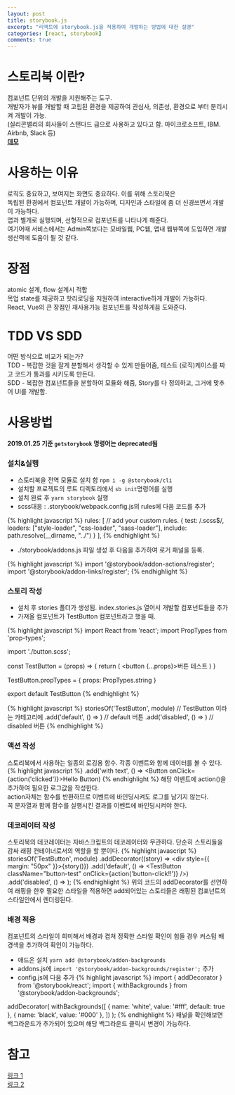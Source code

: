 ```yaml
---
layout: post
title: storybook.js
excerpt: "리액트에 storybook.js을 적용하여 개발하는 방법에 대한 설명"
categories: [react, storybook]
comments: true
---
```


# 스토리북 이란?
컴포넌트 단위의 개발을 지원해주는 도구.<br>
개발자가 뷰를 개발할 때 고립된 환경을 제공하여 관심사, 의존성, 환경으로 부터 분리시켜 개발이 가능.<br>
(실리콘밸리의 회사들이 스탠다드 급으로 사용하고 있다고 함. 마이크로소프트, IBM. Airbnb, Slack 등)<br>
**[데모](https://building.coursera.org/coursera-ui/?selectedKind=Welcome&selectedStory=to%20Storybook&full=0&addons=0&stories=1&panelRight=0&addonPanel=storybook%2Factions%2Factions-panel)**

# 사용하는 이유
로직도 중요하고, 보여지는 화면도 중요하다. 이를 위해 스토리북은<br>
독립된 환경에서 컴포넌트 개발이 가능하며, 디자인과 스타일에 좀 더 신경쓰면서 개발이 가능하다.<br>
앱과 별개로 실행되며, 선형적으로 컴포넌트를 나타나게 해준다.<br>
여기어때 서비스에서는 Admin쪽보다는 모바일웹, PC웹, 앱내 웹뷰쪽에 도입하면 개발 생산력에 도움이 될 것 같다.<br>

# 장점
atomic 설계, flow 설계시 적합<br>
목업 state를 제공하고 핫리로딩을 지원하여 interactive하게 개발이 가능하다.<br>
React, Vue의 큰 장점인 재사용가능 컴포넌트를 작성하게끔 도와준다.<br>

# TDD VS SDD
어떤 방식으로 비교가 되는가?<br>
TDD - 복잡한 것을 잘게 분할해서 생각할 수 있게 만들어줌, 테스트 (로직)케이스를 짜고 코드가 통과를 시키도록 만든다.<br>
SDD - 복잡한 컴포넌트들을 분할하여 모듈화 해줌, Story를 다 정의하고, 그거에 맞추어 UI를 개발함.<br>

# 사용방법
**2019.01.25 기준 `getstorybook` 명령어는 deprecated됨**

### 설치&실행
- 스토리북을 전역 모듈로 설치 함 `npm i -g @storybook/cli`
- 설치할 프로젝트의 루트 디렉토리에서 `sb init`명령어를 실행
- 설치 완료 후 `yarn storybook` 실행
- scss대응 : .storybook/webpack.config.js의 rules에 다음 코드를 추가

{% highlight javascript %}
rules: [
      // add your custom rules.
      {
        test: /\.scss$/,
        loaders: ["style-loader", "css-loader", "sass-loader"],
        include: path.resolve(__dirname, "../")
      }
    ],
{% endhighlight %}

- ./storybook/addons.js 파일 생성 후 다음을 추가하여 로거 패널을 등록.

{% highlight javascript %}
import '@storybook/addon-actions/register';
import '@storybook/addon-links/register';
{% endhighlight %}

### 스토리 작성
- 설치 후 stories 폴더가 생성됨. index.stories.js 열어서 개발할 컴포넌트들을 추가
- 가져올 컴포넌트가 TestButton 컴포넌트라고 했을 때.

{% highlight javascript %}
import React from 'react';
import PropTypes from 'prop-types';
 
import './button.scss';
 
const TestButton = (props) => {
  return (
      <button {...props}>버튼 테스트</button>
  )
}
 
TestButton.propTypes = {
    props: PropTypes.string
}
 
export default TestButton
{% endhighlight %}

{% highlight javascript %}
storiesOf('TestButton', module) // TestButton 이라는 카테고리에
  .add('default', () => <TestButton className="button-test" />) // default 버튼
  .add('disabled', () => <TestButton className="button-test" disabled/>) // disabled 버튼
{% endhighlight %}

### 액션 작성
스토리북에서 사용하는 일종의 로깅용 함수. 각종 이벤트와 함께 데이터를 볼 수 있다.
{% highlight javascript %}
.add('with text', () => <Button onClick={action('clicked')}>Hello Button</Button>)
{% endhighlight %}
해당 이벤트에 action()을 추가하여 필요한 로그값을 작성한다.<br>
action자체는 함수를 반환하므로 이벤트에 바인딩시켜도 로그를 남기지 않는다.<br>
꼭 문자열과 함께 함수를 실행시킨 결과를 이벤트에 바인딩시켜야 한다.

### 데코레이터 작성
스토리북의 데코레이터는 자바스크립트의 데코레이터와 무관하다.
단순히 스토리들을 감싸 래핑 컨테이너로서의 역할을 할 뿐이다.
{% highlight javascript %}
storiesOf('TestButton', module)
  .addDecorator((story) => <div style={{ margin: "50px" }}>{story()}</div>)
  .add('default', () => <TestButton className="button-test" onClick={action('button-click!!')} />)
  .add('disabled', () => <TestButton className="button-test" disabled/>);
{% endhighlight %}
위의 코드의 addDecorator를 선언하여 래핑을 한후 필요한 스타일을 적용하면 add되어있는 스토리들은 래핑된 컴포넌트의 스타일안에서 렌더링된다.

### 배경 적용
컴포넌트의 스타일이 희미해서 배경과 겹쳐 정확한 스타일 확인이 힘들 경우 커스텀 배경색을 추가하여 확인이 가능하다.
- 애드온 설치 `yarn add @storybook/addon-backgrounds`
- addons.js에 `import '@storybook/addon-backgrounds/register';`  추가
- config.js에 다음 추가
{% highlight javascript %}
import { addDecorator } from '@storybook/react';
import { withBackgrounds } from '@storybook/addon-backgrounds';

addDecorator(
  withBackgrounds([
    { name: 'white', value: '#fff', default: true },
    { name: 'black', value: '#000' },
  ])
);
{% endhighlight %}
패널을 확인해보면 백그라운드가 추가되어 있으며 해당 백그라운드 클릭시 변경이 가능하다.





# 참고
[링크 1](https://hyunseob.github.io/2018/01/08/storybook-beginners-guide/)<br>
[링크 2](https://www.youtube.com/watch?v=KnROzZ5Vszg)